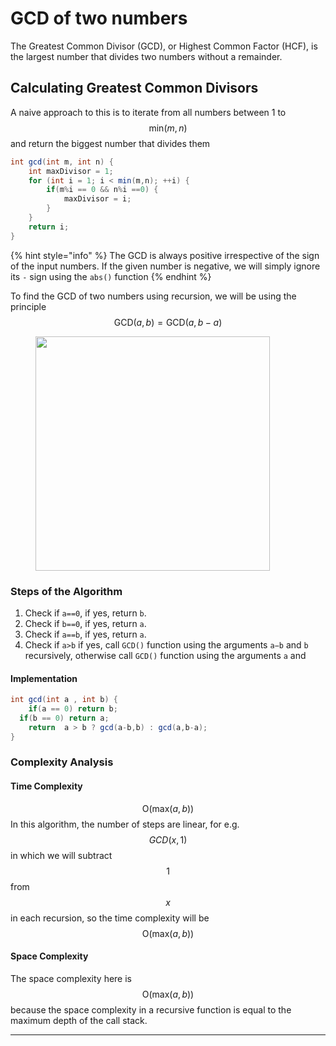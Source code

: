 # GCD of two numbers

The Greatest Common Divisor (GCD), or Highest Common Factor (HCF), is the largest number that divides two numbers without a remainder.

## Calculating Greatest Common Divisors <a href="#head-3-8" id="head-3-8"></a>

A naive approach to this is to iterate from all numbers between 1 to $$\text{min}(m,n)$$ and return the biggest number that divides them

```java
int gcd(int m, int n) {
	int maxDivisor = 1;
	for (int i = 1; i < min(m,n); ++i) {
		if(m%i == 0 && n%i ==0) {
			maxDivisor = i;	
		}
	}
	return i;
}
```



{% hint style="info" %}
The GCD is always positive irrespective of the sign of the input numbers. If the given number is negative, we will simply ignore its `-` sign using the `abs()` function
{% endhint %}

To find the GCD of two numbers using recursion, we will be using the principle $$\text{GCD}(a,b) = \text{GCD}(a,b−a)$$

<figure><img src="../.gitbook/assets/Screenshot 2024-05-03 at 5.59.35 PM.png" alt="" width="375"><figcaption></figcaption></figure>



### Steps of the Algorithm

1. Check if `a==0`, if yes, return `b`.
2. Check if `b==0`, if yes, return `a`.
3. Check if `a==b`, if yes, return `a`.
4. Check if `a>b` if yes, call `GCD()` function using the arguments `a−b` and `b` recursively, otherwise call `GCD()` function using the arguments `a` and

#### Implementation

```java
int gcd(int a , int b) {
	if(a == 0) return b;
  if(b == 0) return a;
	return  a > b ? gcd(a-b,b) : gcd(a,b-a);
}
```

### **Complexity Analysis**

#### Time Complexity

$$\text{O}(\text{max}(a,b))$$ In this algorithm, the number of steps are linear, for e.g. $$GCD(x,1)$$ in which we will subtract $$1$$ from $$x$$ in each recursion, so the time complexity will be  $$\text{O}(\text{max}(a,b))$$

#### Space Complexity

The space complexity here is $$\text{O}(\text{max}(a,b))$$ because the space complexity in a recursive function is equal to the maximum depth of the call stack.



***

